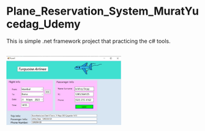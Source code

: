 # Plane_Reservation_System_MuratYucedag_Udemy
This is simple .net framework project that practicing the c# tools.

<br>
  <img
  src="Plane_Reservation_System\assets\project_picture.jpeg"
  alt="Plane_Reservation_System"
  title="Plane_Reservation_System"
  style="display: inline-block; margin: 0 auto; max-width: 300px">
